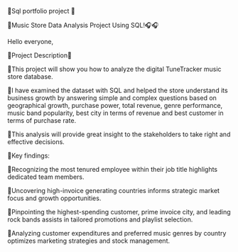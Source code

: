 
📌Sql portfolio project 📌

🎷Music Store Data Analysis Project Using SQL!🎧🎧
 
 Hello everyone,
 
📌Project Description📌

🎯This project will show you how to analyze the digital TuneTracker music store database.

🎯I have examined the dataset with SQL and helped the store understand its business growth by answering simple and complex
questions based on geographical growth, purchase power, total revenue, genre
performance, music band popularity, best city in terms of revenue and best
customer in terms of purchase rate.

🎯This analysis will provide great insight to the stakeholders to take right and effective decisions.

 
📌Key findings:

🎯Recognizing the most tenured employee within their job title highlights dedicated team members.

🎯Uncovering high-invoice generating countries informs strategic market focus and growth opportunities.

🎯Pinpointing the highest-spending customer, prime invoice city, and leading rock bands assists in tailored promotions and playlist selection.

🎯Analyzing customer expenditures and preferred music genres by country optimizes marketing strategies and stock
management.
 
